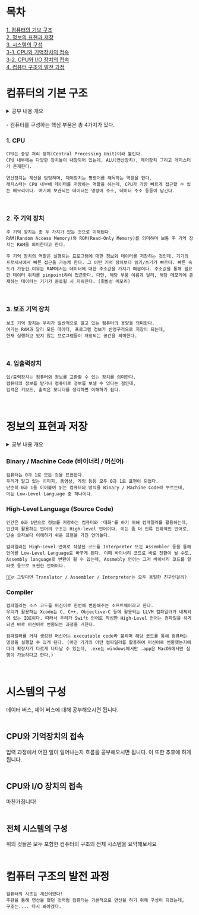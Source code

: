 # 목차 
[1. 컴퓨터의 기보 구조](#컴퓨터의-기본-구조) <br>
[2. 정보의 표현과 저장](#정보의-표현과-저장) <br>
[3. 시스템의 구성](#시스템의-구성) <br>
[3-1. CPU와 기억장치의 접속](#cpu와-기억장치의-접속) <br>
[3-2. CPU와 I/O 장치의 접속](#cpu와-io-장치의-접속) <br>
[4. 컴퓨터 구조의 발전 과정](#컴퓨터-구조의-발전-과정) <br>

# 컴퓨터의 기본 구조
<details closed>
<summary>  공부 내용 개요</summary>
<br>
<img src="https://github.com/hdaisywd/CS-Study/assets/102342953/592a735f-e0f0-4774-9c73-488178994722">

요런 기본 구조에 대한 것을 공부해오시면 됩니다! 개요를 준비하는 것이니, 세세하게 하나하나 하지 않으셔도 됩니다. (후에 하나하나 자세히 보게 됩니다)
</details>
<br/>
- 컴퓨터를 구성하는 핵심 부품은 총 4가지가 있다.<br/>

### 1. CPU
    CPU는 중앙 처리 장치(Central Processing Unit)이라 불린다.
    CPU 내부에는 다양한 장치들이 내장되어 있는데, ALU(연산장치), 제어장치 그리고 레지스터가 존재한다.
    
    연산장치는 계산을 담당하며, 제어장치는 명령어를 해독하는 역할을 한다.
    레지스터는 CPU 내부에 데이터를 저장하는 역할을 하는데, CPU가 가장 빠르게 접근할 수 있는 메모리이다. 여기에 보관되는 데이터는 명령어 주소, 데이터 주소 등등이 담긴다.
<br/>

### 2. 주 기억 장치<br/>
    주 기억 장치는 총 두 가지가 있는 것으로 이해된다.
    RAM(Random Access Memory)와 ROM(Read-Only Memory)를 의미하며 보통 주 기억 장치는 RAM을 의미한다고 한다.

    주 기억 장치의 역할은 실행되는 프로그램에 대한 정보와 데이터를 저장하는 것인데, 기기의 프로세서에서 빠른 접근을 가능케 한다. 그 어떤 기억 장치보다 읽기/쓰기가 빠르다. 빠른 속도가 가능한 이유는 RAM에서는 데이터에 대한 주소값을 가지기 때문이다. 주소값을 통해 필요한 데이터 위치를 pinpoint하여 접근한다. 다만, 해당 부품 이름과 달리, 해당 메모리에 존재하는 데이터는 기기가 종료될 시 지워진다. (휘발성 메모리)
<br/>

### 3. 보조 기억 장치<br/>
    보조 기억 장치는 우리가 일반적으로 알고 있는 컴퓨터의 용량을 의미한다.
    여기는 RAM과 달리 모든 데이터, 프로그램 정보가 반영구적으로 저장이 되는데,
    현재 실행하고 있지 않는 프로그램들이 저장되는 공간을 의미한다.
<br/>

### 4. 입출력장치<br/>
    입/출력장치는 컴퓨터와 정보를 교환할 수 있는 장치를 의미한다.
    컴퓨터의 정보를 받거나 컴퓨터로 정보를 보낼 수 있다는 점인데,
    입력은 키보드, 출력은 모니터를 생각하면 이해하기 쉽다.

<br/>

# 정보의 표현과 저장 
<details closed>
<summary> 공부 내용 개요 </summary>
<br>
- 인간이 컴퓨터와 어떻게 소통하는지, 컴파일러에 대해 공부해오시면 됩니다. 
</details>

### Binary / Machine Code (바이너리 / 머신어)
 
    컴퓨터는 0과 1로 모든 것을 표현한다.
    우리가 알고 있는 이미지, 동영상, 게임 등등 모두 0과 1로 표현이 되었다.
    단순히 0과 1을 이어붙여 읽는 컴퓨터의 방식을 Binary / Machine Code라 부르는데,
    이는 Low-Level Language 중 하나이다.

### High-Level Language (Source Code)
    인간은 0과 1만으로 정보를 저장하는 컴퓨터와 '대화'를 하기 위해 컴파일러를 활용하는데,
    인간이 활용하는 언어의 구조는 High-level 언어이다. 이는 좀 더 인류 친화적인 언어로, 단순 숫자보다 이해하기 쉬운 표현을 가진 언어들다.

    컴파일러는 High-Level 언어로 작성된 코드를 Interpreter 또는 Assembler 등을 통해 언어를 Low-Level Language로 바꾸게 된다. 이때 바이너리 코드로 바로 전환이 될 수도, Assembly language로 변환이 될 수 있는데, Assmebly 언어는 그저 바이너리 코드를 알파벳 등으로 표현한 언어이다.
    
    🙋🏻‍♂️ 그렇다면 Translator / Assembler / Interpreter는 모두 동일한 친구인걸까?

### Compiler
    컴파일러는 소스 코드를 머신어로 한번에 변환해주는 소프트웨어라고 한다.
    우리가 활용하는 Xcode는 C, C++, Objective-C 등에 활용되는 LLVM 컴파일러가 내제되어 있는 IDE이다. 따라서 우리가 Swift 언어로 작성한 High-Level 언어는 컴파일을 하게 되면 바로 머신어로 변환되는 과정을 거친다.

    컴파일러를 거쳐 생성된 머신어는 executable code라 불리며 해당 코드를 통해 컴퓨터는 명령을 실행할 수 있게 된다. (어떤 기기의 어떤 컴파일러를 활용하여 머신어로 변환했는지에 따라 확장자가 다르게 나타날 수 있는데, .exe는 windows에서만 .app은 MacOS에서만 실행이 가능하다고 한다.) 
<br/>


# 시스템의 구성 
데이터 버스, 제어 버스에 대해 공부해오시면 됩니다. 
<br/><br/>

## CPU와 기억장치의 접속
입력 과정에서 어떤 일이 일어나는지 흐름을 공부해오시면 됩니다. 이 또한 추후에 하게 됩니다. 
<br/><br/>

## CPU와 I/O 장치의 접속
마찬가집니다!
<br/><br/>

## 전체 시스템의 구성
위의 것들은 모두 포함한 컴퓨터의 구조의 전체 시스템을 요약해보세요 
<br/><br/>

# 컴퓨터 구조의 발전 과정 
    컴퓨터의 시초는 계산이었다!
    주판을 통해 연산을 했던 것처럼 컴퓨터는 기본적으로 연산을 하기 위해 구성이 되었는데,
    구조는.... 다시 봐야겠다.